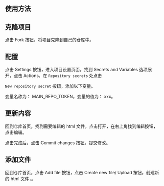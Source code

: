 ## 使用方法

## 克隆项目

点击 Fork 按钮，将项目克隆到自己的仓库中。

## 配置

点击 Settings 按钮，进入项目设置页面。找到 Secrets and Variables 选项展开，点击 Actions，在 `Repository secrets` 处点击

`New repository secret` 按钮，添加以下变量。

变量名称为： MAIN_REPO_TOKEN，变量的值为： xxx。

## 更新内容

回到仓库首页，找到需要编辑的 html 文件，点击打开，在右上角找到编辑按钮，点击编辑。

点击完成后，点击 Commit changes 按钮，提交修改。

## 添加文件

回到仓库首页，点击 Add file 按钮，点击 Create new file/ Upload 按钮，创建新的 html 文件，。